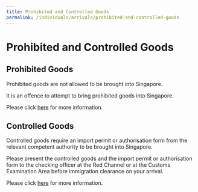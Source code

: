 ```yaml
---
title: Prohibited and Controlled Goods
permalink: /individuals/arrivals/prohibited-and-controlled-goods
---
```


# Prohibited and Controlled Goods

## Prohibited Goods

Prohibited goods are not allowed to be brought into Singapore.

It is an offence to attempt to bring prohibited goods into Singapore.

Please click  [here](https://singapore-customs-staging.netlify.com/businesses/importing-goods/controlled-and-prohibited-goods-for-import)  for more information.

## Controlled Goods

Controlled goods require an import permit or authorisation form from the relevant competent authority to be brought into Singapore.

Please present the controlled goods and the import permit or authorisation form to the checking officer at the Red Channel or at the Customs Examination Area before immigration clearance on your arrival.  
  
Please click  [here](https://singapore-customs-staging.netlify.com/businesses/importing-goods/controlled-and-prohibited-goods-for-import)  for more information.
